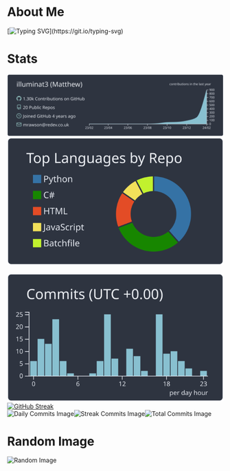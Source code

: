 # About Me
[![Typing SVG](https://readme-typing-svg.demolab.com/?lines=Full+Stack+Developer+at+Redev;)](https://git.io/typing-svg)
# Stats
[![](https://raw.githubusercontent.com/illuminat3/illuminat3/master/profile-summary-card-output/nord_dark/0-profile-details.svg)](https://github.com/vn7n24fzkq/github-profile-summary-cards)
[![](https://raw.githubusercontent.com/illuminat3/illuminat3/master/profile-summary-card-output/nord_dark/1-repos-per-language.svg)](https://github.com/vn7n24fzkq/github-profile-summary-cards)⠀⠀[![](https://raw.githubusercontent.com/illuminat3/illuminat3/master/profile-summary-card-output/nord_dark/4-productive-time.svg)](https://github.com/vn7n24fzkq/github-profile-summary-cards)
[![GitHub Streak](https://streak-stats.demolab.com/?user=illuminat3&theme=nordfox)](https://git.io/streak-stats)  
![Daily Commits Image](http://illuminat3-projects.com:555/daily/illuminat3/3)![Streak Commits Image](http://illuminat3-projects.com:555/streak/illuminat3/3)![Total Commits Image](http://illuminat3-projects.com:555/total/illuminat3/3)  

# Random Image
![Random Image](http://illuminat3-projects.com:314/get-random-image)
